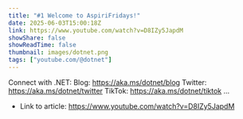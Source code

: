 ```yaml
---
title: "#1 Welcome to AspiriFridays!"
date: 2025-06-03T15:00:18Z
link: https://www.youtube.com/watch?v=D8IZy5JapdM
showShare: false
showReadTime: false
thumbnail: images/dotnet.png
tags: ["youtube.com/@dotnet"]
---
```

Connect with .NET: Blog: https://aka.ms/dotnet/blog Twitter: https://aka.ms/dotnet/twitter TikTok: https://aka.ms/dotnet/tiktok ...

- Link to article: https://www.youtube.com/watch?v=D8IZy5JapdM